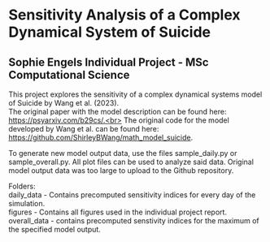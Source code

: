 # Sensitivity Analysis of a Complex Dynamical System of Suicide
## Sophie Engels Individual Project - MSc Computational Science

This project explores the sensitivity of a complex dynamical systems model of Suicide by Wang et al. (2023).<br>
The original paper with the model description can be found here: https://psyarxiv.com/b29cs/.<br> 
The original code for the model developed by Wang et al. can be found here: https://github.com/ShirleyBWang/math_model_suicide.

To generate new model output data, use the files sample_daily.py or sample_overall.py. All plot files can be used to analyze said data. Original model output data was too large to upload to the Github repository. 

Folders:<br>
daily_data - Contains precomputed sensitivity indices for every day of the simulation.<br>
figures - Contains all figures used in the individual project report.<br>
overall_data - contains precomputed senstivity indices for the maximum of the specified model output.<br>